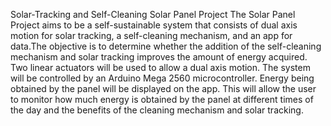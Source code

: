 Solar-Tracking and Self-Cleaning Solar Panel Project
The Solar Panel Project aims to be a self-sustainable system that consists of dual axis motion for solar tracking, a self-cleaning mechanism, and an app for data.The objective is to determine whether the addition of the self-cleaning mechanism and solar tracking improves the amount of energy acquired. Two linear actuators will be used to allow a dual axis motion. The system will be controlled by an Arduino Mega 2560 microcontroller. Energy being obtained by the panel will be displayed on the app. This will allow the user to monitor how much energy is obtained by the panel at different times of the day and the benefits of the cleaning mechanism and solar tracking. 
